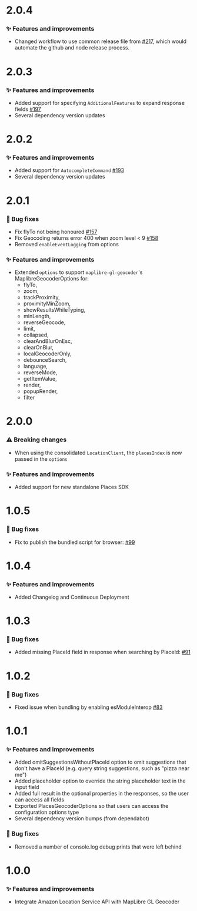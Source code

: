 # 2.0.4
### ✨ Features and improvements
- Changed workflow to use common release file from [#217](https://github.com/aws-geospatial/amazon-location-for-maplibre-gl-geocoder/pull/217), which would automate the github and node release process.


# 2.0.3
### ✨ Features and improvements
- Added support for specifying `AdditionalFeatures` to expand response fields [#197](https://github.com/aws-geospatial/amazon-location-for-maplibre-gl-geocoder/pull/197)
- Several dependency version updates

# 2.0.2
### ✨ Features and improvements
- Added support for `AutocompleteCommand` [#193](https://github.com/aws-geospatial/amazon-location-for-maplibre-gl-geocoder/pull/193)
- Several dependency version updates

# 2.0.1
### 🐞 Bug fixes

- Fix flyTo not being honoured [#157](https://github.com/aws-geospatial/amazon-location-for-maplibre-gl-geocoder/issues/157)
- Fix Geocoding returns error 400 when zoom level < 9 [#158](https://github.com/aws-geospatial/amazon-location-for-maplibre-gl-geocoder/issues/158)
- Removed `enableEventLogging` from options

### ✨ Features and improvements

- Extended `options` to support `maplibre-gl-geocoder`'s MaplibreGeocoderOptions for:
    - flyTo,
    - zoom,
    - trackProximity,
    - proximityMinZoom,
    - showResultsWhileTyping,
    - minLength,
    - reverseGeocode,
    - limit,
    - collapsed,
    - clearAndBlurOnEsc,
    - clearOnBlur,
    - localGeocoderOnly,
    - debounceSearch,
    - language,
    - reverseMode,
    - getItemValue,
    - render,
    - popupRender,
    - filter

# 2.0.0

### ⚠️ Breaking changes
- When using the consolidated `LocationClient`, the `placesIndex` is now passed in the `options`

### ✨ Features and improvements

- Added support for new standalone Places SDK

# 1.0.5

### 🐞 Bug fixes

- Fix to publish the bundled script for browser: [#99](https://github.com/aws-geospatial/amazon-location-for-maplibre-gl-geocoder/pull/99)

# 1.0.4

### ✨ Features and improvements

- Added Changelog and Continuous Deployment

# 1.0.3

### 🐞 Bug fixes

- Added missing PlaceId field in response when searching by PlaceId: [#91](https://github.com/aws-geospatial/amazon-location-for-maplibre-gl-geocoder/pull/91)

# 1.0.2

### 🐞 Bug fixes

- Fixed issue when bundling by enabling esModuleInterop [#83](https://github.com/aws-geospatial/amazon-location-for-maplibre-gl-geocoder/pull/83)

# 1.0.1

### ✨ Features and improvements

- Added omitSuggestionsWithoutPlaceId option to omit suggestions that don't have a PlaceId (e.g. query string suggestions, such as "pizza near me")
- Added placeholder option to override the string placeholder text in the input field
- Added full result in the optional properties in the responses, so the user can access all fields
- Exported PlacesGeocoderOptions so that users can access the configuration options type
- Several dependency version bumps (from dependabot)

### 🐞 Bug fixes

- Removed a number of console.log debug prints that were left behind

# 1.0.0

### ✨ Features and improvements

- Integrate Amazon Location Service API with MapLibre GL Geocoder
